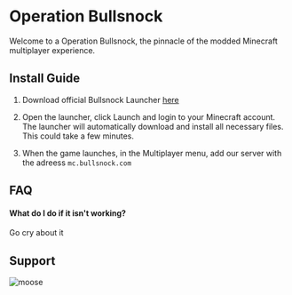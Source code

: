 # Operation Bullsnock  

Welcome to a Operation Bullsnock, the pinnacle of the modded Minecraft multiplayer experience. 

## Install Guide

1. Download official Bullsnock Launcher [here](https://github.com/wyattjcotta/bullsnock/raw/gh-pages/Bullsnock%20Launcher.jar)

2. Open the launcher, click Launch and login to your Minecraft account. The launcher will automatically download and install all necessary files. This could take a few minutes.

3. When the game launches, in the Multiplayer menu, add our server with the adreess `mc.bullsnock.com`



## FAQ

#### What do I do if it isn't working?

Go cry about it
 
## Support

![moose](https://i.pinimg.com/originals/90/04/46/90044669bf05839da07b5fb4efd5bf89.png)
